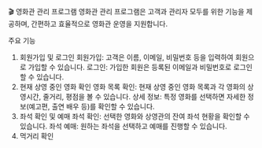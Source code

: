 
🎬 영화관 관리 프로그램
영화관 관리 프로그램은 고객과 관리자 모두를 위한 기능을 제공하며, 간편하고 효율적으로 영화관 운영을 지원합니다.

주요 기능
1. 회원가입 및 로그인
회원가입: 고객은 이름, 이메일, 비밀번호 등을 입력하여 회원으로 가입할 수 있습니다.
로그인: 가입한 회원은 등록된 이메일과 비밀번호로 로그인할 수 있습니다.
2. 현재 상영 중인 영화 확인
영화 목록 확인: 현재 상영 중인 영화 목록과 각 영화의 상영시간, 줄거리, 평점을 볼 수 있습니다.
상세 정보: 특정 영화를 선택하면 자세한 정보(예고편, 출연 배우 등)를 확인할 수 있습니다.
3. 좌석 확인 및 예매
좌석 확인: 선택한 영화와 상영관의 잔여 좌석 현황을 확인할 수 있습니다.
좌석 예매: 원하는 좌석을 선택하고 예매를 진행할 수 있습니다.
4. 먹거리 확인
